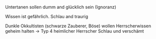 Untertanen sollen
dumm and glücklich sein
(Ignoranz)

Wissen ist gefährlich.
Schlau and traurig

Dunkle Okkultisten
(schwarze Zauberer, Böse)
wollen Herrscherwissen
geheim halten
→ Typ 4
heimlicher Herrscher
Schlau und verschämt
